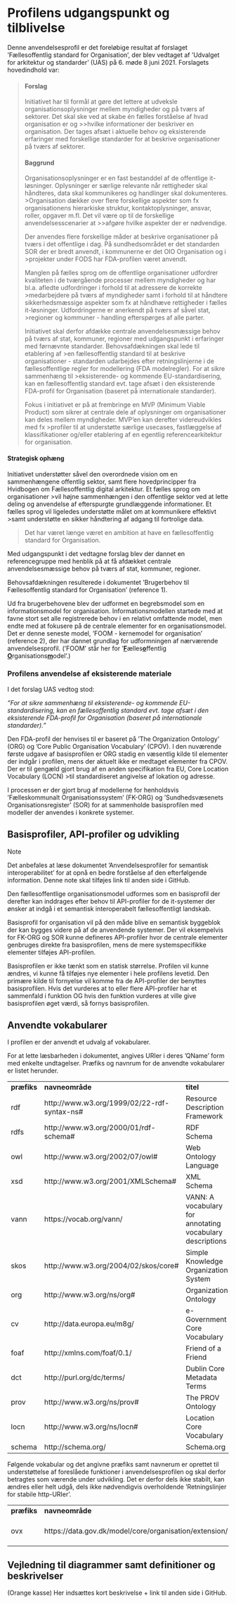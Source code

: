 # Profilens udgangspunkt og tilblivelse
Denne anvendelsesprofil er det foreløbige resultat af forslaget ’Fællesoffentlig standard for Organisation’, der blev vedtaget af ’Udvalget for arkitektur og standarder’ (UAS) på 6. møde 8 juni 2021. Forslagets hovedindhold var:


>#### Forslag 
>Initiativet har til formål at gøre det lettere at udveksle organisationsoplysninger mellem myndigheder og på tværs af sektorer. Det skal ske ved at skabe én fælles forståelse af hvad organisation er og >>hvilke informationer der beskriver en organisation. Der tages afsæt i aktuelle behov og eksisterende erfaringer med forskellige standarder for at beskrive organisationer på tværs af sektorer. 
>
>#### Baggrund 
>Organisationsoplysninger er en fast bestanddel af de offentlige it-løsninger. Oplysninger er særlige relevante når rettigheder skal håndteres, data skal kommunikeres og handlinger skal dokumenteres. >Organisation dækker over flere forskellige aspekter som fx organisationens hierarkiske struktur, kontaktoplysninger, ansvar, roller, opgaver m.fl. Det vil være op til de forskellige anvendelsesscenarier at >>afgøre hvilke aspekter der er nødvendige. 
>
>Der anvendes flere forskellige måder at beskrive organisationer på tværs i det offentlige i dag. På sundhedsområdet er det standarden SOR der er bredt anvendt, i kommunerne er det OIO Organisation og i >projekter under FODS har FDA-profilen været anvendt. 
>
>Manglen på fælles sprog om de offentlige organisationer udfordrer kvaliteten i de tværgående processer mellem myndigheder og har bl.a. afledte udfordringer i forhold til at adressere de korrekte >medarbejdere på tværs af myndigheder samt i forhold til at håndtere sikkerhedsmæssige aspekter som fx at håndhæve rettigheder i fælles it-løsninger. Udfordringerne er anerkendt på tværs af såvel stat, >regioner og kommuner - handling efterspørges af alle parter. 
>
>Initiativet skal derfor afdække centrale anvendelsesmæssige behov på tværs af stat, kommuner, regioner med udgangspunkt i erfaringer med førnævnte standarder. Behovsafdækningen skal lede til etablering af >en fællesoffentlig standard til at beskrive organisationer - standarden udarbejdes efter retningslinjerne i de fællesoffentlige regler for modellering (FDA modelregler). For at sikre sammenhæng til >eksisterende- og kommende EU-standardisering, kan en fællesoffentlig standard evt. tage afsæt i den eksisterende FDA-profil for Organisation (baseret på internationale standarder).
>
>Fokus i initiativet er på at frembringe en MVP (Minimum Viable Product) som sikrer at centrale dele af oplysninger om organisationer kan deles mellem myndigheder. MVP’en kan derefter videreudvikles med fx >profiler til at understøtte særlige usecases, fastlæggelse af klassifikationer og/eller etablering af en egentlig referencearkitektur for organisation. 

#### Strategisk ophæng 
Initiativet understøtter såvel den overordnede vision om en sammenhængene offentlig sektor, samt flere hovedprincipper fra Hvidbogen om Fællesoffentlig digital arkitektur. Et fælles sprog om organisationer >vil højne sammenhængen i den offentlige sektor ved at lette deling og anvendelse af efterspurgte grundlæggende informationer. Et fælles sprog vil ligeledes understøtte målet om at kommunikere effektivt >samt understøtte en sikker håndtering af adgang til fortrolige data.
>
>Det har været længe været en ambition at have en fællesoffentlig standard for Organisation.

Med udgangspunkt i det vedtagne forslag blev der dannet en referencegruppe med henblik på at få afdækket centrale anvendelsesmæssige behov på tværs af stat, kommuner, regioner.

Behovsafdækningen resulterede i dokumentet ’Brugerbehov til Fællesoffentlig standard for Organisation’ (reference 1). 

Ud fra brugerbehovene blev der udformet en begrebsmodel som en informationsmodel for organisation. Informationsmodellen startede med at favne stort set alle registrerede behov i en relativt omfattende model, men endte med at fokusere på de centrale elementer for en organisationsmodel. Det er denne seneste model, ’FOOM - kernemodel for organisation’ (reference 2), der har dannet grundlag for udformningen af nærværende anvendelsesprofil. (’FOOM’ står her for ’<ins>**F**</ins>ælles<ins>**o**</ins>ffentlig <ins>**O**</ins>rganisations<ins>**m**</ins>odel’.)

### Profilens anvendelse af eksisterende materiale
I det forslag UAS vedtog stod:

_”For at sikre sammenhæng til eksisterende- og kommende EU-standardisering, kan en fællesoffentlig standard evt. tage afsæt i den eksisterende FDA-profil for Organisation (baseret på internationale standarder).”_

Den FDA-profil der henvises til er baseret på ’The Organization Ontology’   (ORG) og ’Core Public Organisation Vocabulary’   (CPOV). I den nuværende første udgave af basisprofilen er ORG stadig en væsentlig kilde til elementer der indgår i profilen, mens der aktuelt ikke er medtaget elementer fra CPOV. Der er til gengæld gjort brug af en anden specifikation fra EU, Core Location Vocabulary   (LOCN) >til standardiseret angivelse af lokation og adresse. 

I processen er der gjort brug af modellerne for henholdsvis ’Fælleskommunalt Organisationssystem’ (FK-ORG) og ’Sundhedsvæsenets Organisationsregister’ (SOR) for at sammenholde basisprofilen med modeller der anvendes i konkrete systemer. 

## Basisprofiler, API-profiler og udvikling
> [!NOTE]  
> Det anbefales at læse dokumentet ’Anvendelsesprofiler for semantisk interoperabilitet’ for at opnå en bedre forståelse af den efterfølgende information.
> Denne note skal tilføjes link til anden side i GitHub.


Den fællesoffentlige organisationsmodel udformes som en basisprofil der derefter kan inddrages efter behov til API-profiler for de it-systemer der ønsker at indgå i et semantisk interoperabelt fællesoffentligt landskab.

Basisprofil for organisation vil på den måde blive en semantisk byggeblok der kan bygges videre på af de anvendende systemer. Der vil eksempelvis for FK-ORG og SOR kunne defineres API-profiler hvor de centrale elementer genbruges direkte fra basisprofilen, mens de mere systemspecifikke elementer tilføjes API-profilen. 

Basisprofilen er ikke tænkt som en statisk størrelse. Profilen vil kunne ændres, vi kunne få tilføjes nye elementer i hele profilens levetid. Den primære kilde til fornyelse vil komme fra de API-profiler der benyttes basisprofilen. Hvis det vurderes at to eller flere API-profiler har et sammenfald i funktion OG hvis den funktion vurderes at ville give basisprofilen øget værdi, så fornys basisprofilen. 

## Anvendte vokabularer
I profilen er der anvendt et udvalg af vokabularer. 

For at lette læsbarheden i dokumentet, angives URIer i deres ’QName’ form med enkelte undtagelser. Præfiks og navnrum for de anvendte vokabularer er listet herunder.

<table>
<tr>
    <td><b>præfiks</b></td>
    <td><b>navneområde</b></td>
    <td><b>titel</b></td>
</tr>
<tr>
    <td>rdf</td>
    <td>http://www.w3.org/1999/02/22-rdf-syntax-ns#</td>
    <td>Resource Description Framework</td>
</tr>
<tr>
    <td>rdfs</td>
    <td>http://www.w3.org/2000/01/rdf-schema#</td>
    <td>RDF Schema</td>
</tr>
<tr>
    <td>owl</td>
    <td>http://www.w3.org/2002/07/owl#</td>
    <td>Web Ontology Language</td>
</tr>
<tr>
    <td>xsd</td>
    <td>http://www.w3.org/2001/XMLSchema#</td>
    <td>XML Schema</td>
</tr>
<tr>
    <td>vann</td>
    <td>https://vocab.org/vann/</td>
    <td>VANN: A vocabulary for annotating vocabulary descriptions</td>
</tr>
<tr>
    <td>skos</td>
    <td>http://www.w3.org/2004/02/skos/core#</td>
    <td>Simple Knowledge Organization System</td>
</tr>
<tr>
    <td>org</td>
    <td>http://www.w3.org/ns/org#</td>
    <td>Organization Ontology</td>
</tr>
<tr>
    <td>cv</td>
    <td>http://data.europa.eu/m8g/</td>
    <td>e-Government Core Vocabulary</td>
</tr>
<tr>
    <td>foaf</td>
    <td>http://xmlns.com/foaf/0.1/</td>
    <td>Friend of a Friend</td>
</tr>
<tr>
    <td>dct</td>
    <td>http://purl.org/dc/terms/</td>
    <td>Dublin Core Metadata Terms</td>
</tr>
<tr>
    <td>prov</td>
    <td>http://www.w3.org/ns/prov#</td>
    <td>The PROV Ontology</td>
</tr>
<tr>
    <td>locn</td>
    <td>http://www.w3.org/ns/locn#</td>
    <td>Location Core Vocabulary</td>
</tr>
<tr>
    <td>schema</td>
    <td>http://schema.org/</td>
    <td>Schema.org</td>
</tr>
</table>


Følgende vokabular og det angivne præfiks samt navnerum er oprettet til understøttelse af foreslåede funktioner i anvendelsesprofilen og skal derfor betragtes som værende under udvikling. Det er derfor dels ikke stabilt, kan ændres eller helt udgå, dels ikke nødvendigvis overholdende ’Retningslinjer for stabile http-URIer’.

<table>
<tr>
    <td><b>præfiks</b></td>
    <td><b>navneområde</b></td>
    <td><b>titel</b></td>
</tr>
<tr>
    <td>ovx</td>
    <td>https://data.gov.dk/model/core/organisation/extension/</td>
    <td>Organization Vocabulary Extension</td>
</tr>
</table>

## Vejledning til diagrammer samt definitioner og beskrivelser 
(Orange kasse)
Her indsættes kort beskrivelse  +  link til anden side i GitHub.


 


